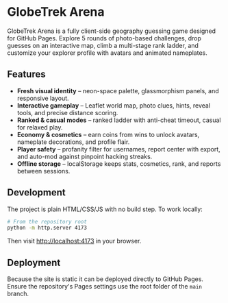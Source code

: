 # GlobeTrek Arena

GlobeTrek Arena is a fully client-side geography guessing game designed for GitHub Pages. Explore 5 rounds of photo-based challenges, drop guesses on an interactive map, climb a multi-stage rank ladder, and customize your explorer profile with avatars and animated nameplates.

## Features

- **Fresh visual identity** – neon-space palette, glassmorphism panels, and responsive layout.
- **Interactive gameplay** – Leaflet world map, photo clues, hints, reveal tools, and precise distance scoring.
- **Ranked & casual modes** – ranked ladder with anti-cheat timeout, casual for relaxed play.
- **Economy & cosmetics** – earn coins from wins to unlock avatars, nameplate decorations, and profile flair.
- **Player safety** – profanity filter for usernames, report center with export, and auto-mod against pinpoint hacking streaks.
- **Offline storage** – localStorage keeps stats, cosmetics, rank, and reports between sessions.

## Development

The project is plain HTML/CSS/JS with no build step. To work locally:

```bash
# From the repository root
python -m http.server 4173
```

Then visit [http://localhost:4173](http://localhost:4173) in your browser.

## Deployment

Because the site is static it can be deployed directly to GitHub Pages. Ensure the repository's Pages settings use the root folder of the `main` branch.

